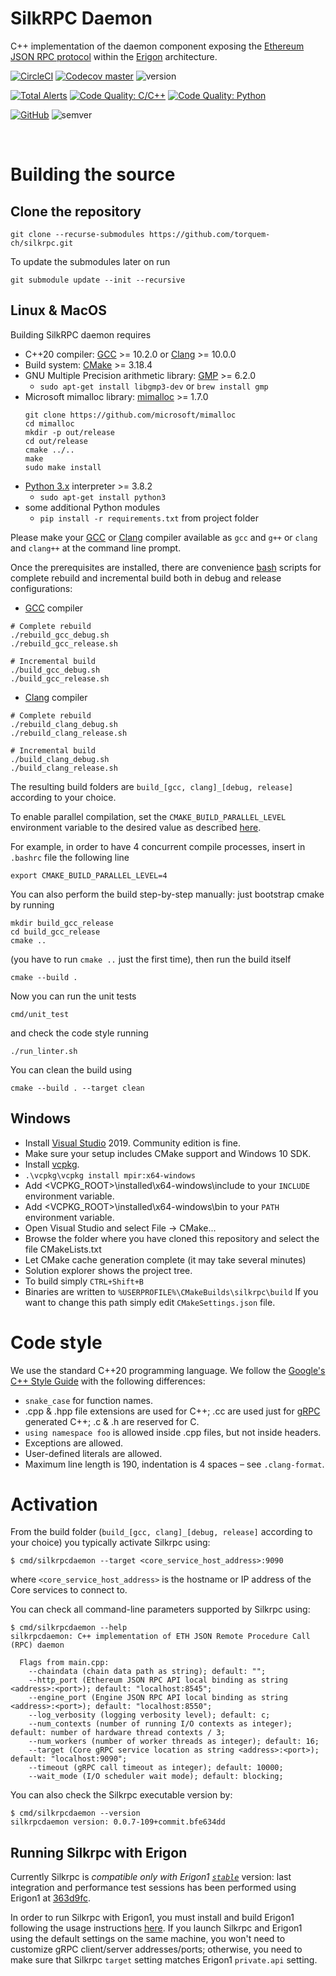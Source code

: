 # SilkRPC Daemon

C++ implementation of the daemon component exposing the [Ethereum JSON RPC protocol](https://eth.wiki/json-rpc/API) within the [Erigon](https://github.com/ledgerwatch/erigon) architecture.

[![CircleCI](https://circleci.com/gh/torquem-ch/silkrpc.svg?style=shield)](https://circleci.com/gh/torquem-ch/silkrpc)
[![Codecov master](https://img.shields.io/codecov/c/github/torquem-ch/silkrpc/master.svg?style=shield&logo=codecov&logoColor=white)](https://codecov.io/gh/torquem-ch/silkrpc)
![version](https://img.shields.io/github/v/release/torquem-ch/silkrpc?sort=semver&color=normal)

[![Total Alerts](https://img.shields.io/lgtm/alerts/g/torquem-ch/silkrpc.svg?logo=lgtm&logoWidth=18)](https://lgtm.com/projects/g/torquem-ch/silkrpc/alerts)
[![Code Quality: C/C++](https://img.shields.io/lgtm/grade/cpp/g/torquem-ch/silkrpc.svg?logo=lgtm&logoWidth=18)](https://lgtm.com/projects/g/torquem-ch/silkrpc/context:cpp)
[![Code Quality: Python](https://img.shields.io/lgtm/grade/python/g/torquem-ch/silkrpc.svg?logo=lgtm&logoWidth=18)](https://lgtm.com/projects/g/torquem-ch/silkrpc/context:python)

[![GitHub](https://img.shields.io/github/license/torquem-ch/silkrpc.svg)](https://github.com/torquem-ch/silkrpc/blob/master/LICENSE)
![semver](https://img.shields.io/badge/semver-2.0.0-blue)

<br>

# Building the source

## Clone the repository

```
git clone --recurse-submodules https://github.com/torquem-ch/silkrpc.git
```

To update the submodules later on run 
```
git submodule update --init --recursive
```

## Linux & MacOS
Building SilkRPC daemon requires
* C++20 compiler: [GCC](https://www.gnu.org/software/gcc/) >= 10.2.0 or [Clang](https://clang.llvm.org/) >= 10.0.0
* Build system: [CMake](http://cmake.org) >= 3.18.4
* GNU Multiple Precision arithmetic library: [GMP](http://gmplib.org) >= 6.2.0
    * `sudo apt-get install libgmp3-dev` or `brew install gmp`
* Microsoft mimalloc library: [mimalloc](https://github.com/microsoft/mimalloc) >= 1.7.0
    ```
    git clone https://github.com/microsoft/mimalloc
    cd mimalloc
    mkdir -p out/release
    cd out/release
    cmake ../..
    make
    sudo make install
    ```
* [Python 3.x](https://www.python.org/downloads/) interpreter >= 3.8.2
    * `sudo apt-get install python3`
* some additional Python modules
    * `pip install -r requirements.txt` from project folder

Please make your [GCC](https://www.gnu.org/software/gcc/) or [Clang](https://clang.llvm.org/) compiler available as `gcc` and `g++` or `clang` and `clang++` at the command line prompt.

Once the prerequisites are installed, there are convenience [bash](https://www.gnu.org/software/bash/) scripts for complete rebuild and incremental build both in debug and release configurations:

- [GCC](https://www.gnu.org/software/gcc/) compiler
```
# Complete rebuild
./rebuild_gcc_debug.sh
./rebuild_gcc_release.sh
```

```
# Incremental build
./build_gcc_debug.sh
./build_gcc_release.sh
```

- [Clang](https://clang.llvm.org/) compiler
```
# Complete rebuild
./rebuild_clang_debug.sh
./rebuild_clang_release.sh
```

```
# Incremental build
./build_clang_debug.sh
./build_clang_release.sh
```
The resulting build folders are `build_[gcc, clang]_[debug, release]` according to your choice.

To enable parallel compilation, set the `CMAKE_BUILD_PARALLEL_LEVEL` environment variable to the desired value as described [here](https://cmake.org/cmake/help/latest/manual/cmake.1.html#build-a-project). 

For example, in order to have 4 concurrent compile processes, insert in `.bashrc` file the following line
```
export CMAKE_BUILD_PARALLEL_LEVEL=4
```

You can also perform the build step-by-step manually: just bootstrap cmake by running
```
mkdir build_gcc_release
cd build_gcc_release
cmake ..
```
(you have to run `cmake ..` just the first time), then run the build itself
```
cmake --build .
```

Now you can run the unit tests
```
cmd/unit_test
```

and check the code style running
```
./run_linter.sh
```

You can clean the build using
```
cmake --build . --target clean
```

## Windows
* Install [Visual Studio](https://www.visualstudio.com/downloads) 2019. Community edition is fine.
* Make sure your setup includes CMake support and Windows 10 SDK.
* Install [vcpkg](https://github.com/microsoft/vcpkg#quick-start-windows).
* `.\vcpkg\vcpkg install mpir:x64-windows`
* Add <VCPKG_ROOT>\installed\x64-windows\include to your `INCLUDE` environment variable.
* Add <VCPKG_ROOT>\installed\x64-windows\bin to your `PATH` environment variable.
* Open Visual Studio and select File -> CMake...
* Browse the folder where you have cloned this repository and select the file CMakeLists.txt
* Let CMake cache generation complete (it may take several minutes)
* Solution explorer shows the project tree.
* To build simply `CTRL+Shift+B`
* Binaries are written to `%USERPROFILE%\CMakeBuilds\silkrpc\build` If you want to change this path simply edit `CMakeSettings.json` file.

# Code style

We use the standard C++20 programming language. We follow the [Google's C++ Style Guide](https://google.github.io/styleguide/cppguide.html) with the following differences:

* `snake_case` for function names.
* .cpp & .hpp file extensions are used for C++; .cc are used just for [gRPC](https://grpc.io/) generated C++; .c & .h are reserved for C.
* `using namespace foo` is allowed inside .cpp files, but not inside headers.
* Exceptions are allowed.
* User-defined literals are allowed.
* Maximum line length is 190, indentation is 4 spaces – see `.clang-format`.

# Activation

From the build folder (`build_[gcc, clang]_[debug, release]` according to your choice) you typically activate Silkrpc using:

```
$ cmd/silkrpcdaemon --target <core_service_host_address>:9090
```

where `<core_service_host_address>` is the hostname or IP address of the Core services to connect to.

You can check all command-line parameters supported by Silkrpc using:

```
$ cmd/silkrpcdaemon --help
silkrpcdaemon: C++ implementation of ETH JSON Remote Procedure Call (RPC) daemon

  Flags from main.cpp:
    --chaindata (chain data path as string); default: "";
    --http_port (Ethereum JSON RPC API local binding as string <address>:<port>); default: "localhost:8545";
    --engine_port (Engine JSON RPC API local binding as string <address>:<port>); default: "localhost:8550";
    --log_verbosity (logging verbosity level); default: c;
    --num_contexts (number of running I/O contexts as integer); default: number of hardware thread contexts / 3;
    --num_workers (number of worker threads as integer); default: 16;
    --target (Core gRPC service location as string <address>:<port>); default: "localhost:9090";
    --timeout (gRPC call timeout as integer); default: 10000;
    --wait_mode (I/O scheduler wait mode); default: blocking;
```

You can also check the Silkrpc executable version by:

```
$ cmd/silkrpcdaemon --version
silkrpcdaemon version: 0.0.7-109+commit.bfe634dd
```

## Running Silkrpc with Erigon

Currently Silkrpc is _compatible only with Erigon1 [`stable`](https://github.com/ledgerwatch/erigon/tree/stable)_ version: last integration and performance test sessions has been performed using Erigon1 at [363d9fc](https://github.com/ledgerwatch/erigon/commit/363d9fc9cab7eb4df610091765ccf363f18003f2).

In order to run Silkrpc with Erigon1, you must install and build Erigon1 following the usage instructions [here](https://github.com/ledgerwatch/erigon/tree/stable#usage). If you launch Silkrpc and Erigon1 using the default settings on the same machine, you won't need to customize gRPC client/server addresses/ports; otherwise, you need to make sure that Silkrpc `target` setting matches Erigon1 `private.api` setting.
